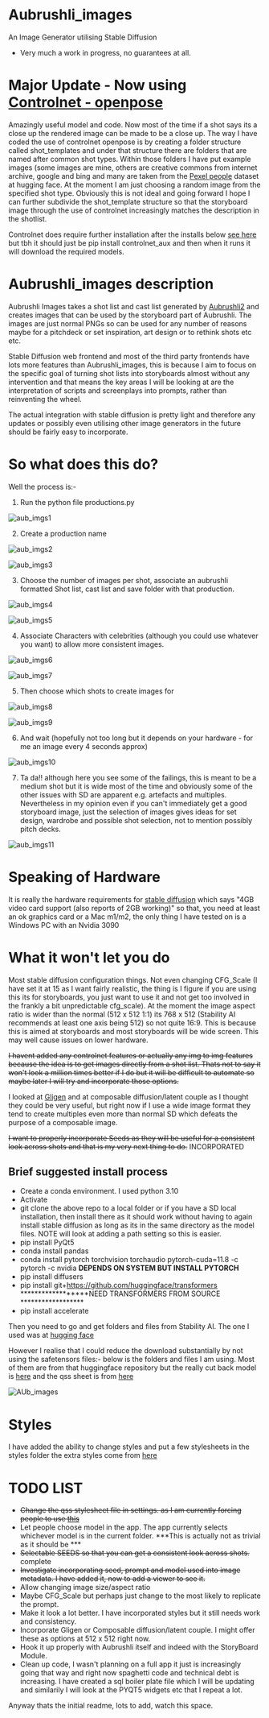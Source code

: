 # Aubrushli_images
An Image Generator utilising Stable Diffusion

* Very much a work in progress, no guarantees at all.

# Major Update - Now using [Controlnet - openpose](https://huggingface.co/lllyasviel/sd-controlnet-openpose)

Amazingly useful model and code. Now most of the time if a shot says its a close up the rendered image can be made to be a close up. The way I have coded the use of controlnet openpose is by creating a folder structure called shot_templates and under that structure there are folders that are named after common shot types. Within those folders I have put example images (some images are mine, others are creative commons from internet archive, google and bing and many are taken from the [Pexel people](https://huggingface.co/datasets/yuvalkirstain/pexel_people) dataset at hugging face. At the moment I am just choosing a random image from the specified shot type. Obviously this is not ideal and going forward I hope I can further subdivide the shot_template structure so that the storyboard image through the use of controlnet increasingly matches the description in the shotlist.

Controlnet does require further installation after the installs below [see here](https://huggingface.co/lllyasviel/sd-controlnet-openpose) but tbh it should just be pip install controlnet_aux and then when it runs it will download the required models. 

# Aubrushli_images description

Aubrushli Images takes a shot list and cast list generated by [Aubrushli2](https://github.com/StephanosPSteer/Aubrushli2) and creates images that can be used by the storyboard part of Aubrushli. The images are just normal PNGs so can be used for any number of reasons maybe for a pitchdeck or set inspiration, art design or to rethink shots etc etc.

Stable Diffusion web frontend and most of the third party frontends have lots more features than Aubrushli_images, this is because I aim to focus on the specific goal of turning shot lists into storyboards almost without any intervention and that means the key areas I will be looking at are the interpretation of scripts and screenplays into prompts, rather than reinventing the wheel. 

The actual integration with stable diffusion is pretty light and therefore any updates or possibly even utilising other image generators in the future should be fairly easy to incorporate.

# So what does this do?

Well the process is:-  
 
1) Run the python file productions.py

![aub_imgs1](https://user-images.githubusercontent.com/26924183/229894501-d1fe1c5f-eba6-45ff-9e0c-3a0933fdc225.png)

2) Create a production name

![aub_imgs2](https://user-images.githubusercontent.com/26924183/229894856-686e6f19-16b3-40f7-b819-2247826a0ae0.png)

![aub_imgs3](https://user-images.githubusercontent.com/26924183/229895039-ae1c6738-cb08-44c9-8a30-3523512e34fc.png)

3) Choose the number of images per shot, associate an aubrushli formatted Shot list, cast list and save folder with that production.

![aub_imgs4](https://user-images.githubusercontent.com/26924183/229895277-5e80ca1a-4f33-4816-9d74-8e2505cd9882.png)

![aub_imgs5](https://user-images.githubusercontent.com/26924183/229895671-5152d487-c034-4924-bacf-6d33a8d14bef.png)

4) Associate Characters with celebrities (although you could use whatever you want) to allow more consistent images.

![aub_imgs6](https://user-images.githubusercontent.com/26924183/229896101-e3897acf-14e1-47b8-b620-ab769ba1b893.png)

![aub_imgs7](https://user-images.githubusercontent.com/26924183/229896141-1d0e9a20-d853-4595-86ce-2db14a942062.png)

5) Then choose which shots to create images for

![aub_imgs8](https://user-images.githubusercontent.com/26924183/229896403-7f0ce52d-e802-4e51-8647-2bec586b65a4.png)

![aub_imgs9](https://user-images.githubusercontent.com/26924183/229896724-cab6a046-1ead-424e-aeb8-f15a0396dc76.png)

6) And wait (hopefully not too long but it depends on your hardware - for me an image every 4 seconds approx)

![aub_imgs10](https://user-images.githubusercontent.com/26924183/229897060-d5e84860-6106-4145-8c3d-056911e1a565.png)

7) Ta da!! although here you see some of the failings, this is meant to be a medium shot but it is wide most of the time and obviously some of the other issues with SD are apparent e.g. artefacts and multiples. Nevertheless in my opinion even if you can't immediately get a good storyboard image, just the selection of images gives ideas for set design, wardrobe and possible shot selection, not to mention possibly pitch decks.

![aub_imgs11](https://user-images.githubusercontent.com/26924183/229897543-3b2cca9f-0af5-448e-80ae-fc2c1b86a404.png)

# Speaking of Hardware

It is really the hardware requirements for [stable diffusion](https://github.com/AUTOMATIC1111/stable-diffusion-webui) which says "4GB video card support (also reports of 2GB working)" so that, you need at least an ok graphics card or a Mac m1/m2, the only thing I have tested on is a Windows PC with an Nvidia 3090


# What it won't let you do

Most stable diffusion configuration things. Not even changing CFG_Scale (I have set it at 15 as I want fairly realistic, the thing is I figure if you are using this its for storyboards, you just want to use it and not get too involved in the frankly a bit unpredictable cfg_scale). At the moment the image aspect ratio is wider than the normal (512 x 512 1:1) its 768 x 512 (Stability AI recommends at least one axis being 512) so not quite 16:9. This is because this is aimed at storyboards and most storyboards will be wide screen. This may well cause issues on lower hardware. 

~~I havent added any controlnet features or actually any img to img features because the idea is to get images directly from a shot list. Thats not to say it won't look a million times better if I do but it will be difficult to automate so maybe later I will try and incorporate those options.~~ 

I looked at [Gligen](https://github.com/gligen/GLIGEN) and at composable diffusion/latent couple as I thought they could be very useful, but right now if I use a wide image format they tend to create multiples even more than normal SD which defeats the purpose of a composable image. 

~~I want to properly incorporate Seeds as they will be useful for a consistent look across shots and that is my very next thing to do.~~ INCORPORATED


## Brief suggested install process

+ Create a conda environment. I used python 3.10
+ Activate
+ git clone the above repo to a local folder or if you have a SD local installation, then install there as it should work without having to again install stable diffusion as long as its in the same directory as the model files. NOTE will look at adding a path setting so this is easier. 
+ pip install PyQt5
+ conda install pandas
+ conda install pytorch torchvision torchaudio pytorch-cuda=11.8 -c pytorch -c nvidia ******DEPENDS ON SYSTEM BUT INSTALL PYTORCH******
+ pip install diffusers
+ pip install git+https://github.com/huggingface/transformers ******************NEED TRANSFORMERS FROM SOURCE ******************
+ pip install accelerate

Then you need to go and get folders and files from Stability AI. The one I used was at [hugging face](https://huggingface.co/stabilityai/stable-diffusion-2-1/tree/main)

However I realise that I could reduce the download substantially by not using the safetensors files:- below is the folders and files I am using. Most of them are from that huggingface repository but the really cut back model is [here](https://huggingface.co/stabilityai/sd-vae-ft-mse-original/blob/main/vae-ft-mse-840000-ema-pruned.ckpt) and the qss sheet is from [here](https://github.com/sommerc/pyqt-stylesheets/blob/master/pyqtcss/src/dark_orange/style.qss)

![AUb_images](https://user-images.githubusercontent.com/26924183/229891129-cbdc51c9-782f-44a2-908d-8fdac2ad46ab.png)

# Styles

I have added the ability to change styles and put a few stylesheets in the styles folder the extra styles come from [here](https://qss-stock.devsecstudio.com/templates.php)

# TODO LIST
+ ~~Change the qss stylesheet file in settings. as I am currently forcing people to use [this](https://github.com/sommerc/pyqt-stylesheets/blob/master/pyqtcss/src/dark_orange/style.qss)~~
+ Let people choose model in the app. The app currently selects whichever model is in the current folder. ***This is actually not as trivial as it should be ***
+ ~~Selectable SEEDS so that you can get a consistent look across shots.~~ complete
+ ~~Investigate incorporating seed, prompt and model used into image metadata. I have added it, now to add a viewer to see it.~~
+ Allow changing image size/aspect ratio
+ Maybe CFG_Scale but perhaps just change to the most likely to replicate the prompt.
+ Make it look a lot better. I have incorporated styles but it still needs work and consistency.
+ Incorporate Gligen or Composable diffusion/latent couple. I might offer these as options at 512 x 512 right now.
+ Hook it up properly with Aubrushli itself and indeed with the StoryBoard Module.
+ Clean up code, I wasn't planning on a full app it just is increasingly going that way and right now spaghetti code and technical debt is increasing. I have created a sql boiler plate file which I will be updating and similarily I will look at the PYQT5 widgets etc that I repeat a lot. 

Anyway thats the initial readme, lots to add, watch this space. 
